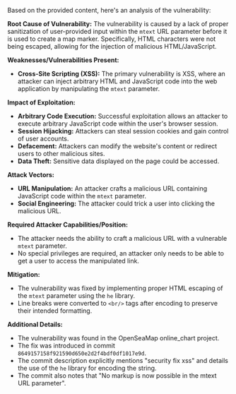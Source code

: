 Based on the provided content, here's an analysis of the vulnerability:

**Root Cause of Vulnerability:**
The vulnerability is caused by a lack of proper sanitization of user-provided input within the `mtext` URL parameter before it is used to create a map marker. Specifically, HTML characters were not being escaped, allowing for the injection of malicious HTML/JavaScript.

**Weaknesses/Vulnerabilities Present:**
- **Cross-Site Scripting (XSS):** The primary vulnerability is XSS, where an attacker can inject arbitrary HTML and JavaScript code into the web application by manipulating the `mtext` parameter.

**Impact of Exploitation:**
- **Arbitrary Code Execution:** Successful exploitation allows an attacker to execute arbitrary JavaScript code within the user's browser session.
- **Session Hijacking:** Attackers can steal session cookies and gain control of user accounts.
- **Defacement:** Attackers can modify the website's content or redirect users to other malicious sites.
- **Data Theft:** Sensitive data displayed on the page could be accessed.

**Attack Vectors:**
- **URL Manipulation:** An attacker crafts a malicious URL containing JavaScript code within the `mtext` parameter.
- **Social Engineering:** The attacker could trick a user into clicking the malicious URL.

**Required Attacker Capabilities/Position:**
- The attacker needs the ability to craft a malicious URL with a vulnerable `mtext` parameter.
- No special privileges are required, an attacker only needs to be able to get a user to access the manipulated link.

**Mitigation:**
- The vulnerability was fixed by implementing proper HTML escaping of the `mtext` parameter using the `he` library.
- Line breaks were converted to `<br/>` tags after encoding to preserve their intended formatting.

**Additional Details:**
- The vulnerability was found in the OpenSeaMap online_chart project.
- The fix was introduced in commit `8649157158f921590d650e2d2f4bdf0df1017e9d`.
- The commit description explicitly mentions "security fix xss" and details the use of the `he` library for encoding the string.
- The commit also notes that "No markup is now possible in the mtext URL parameter".